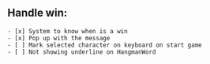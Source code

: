 ## Handle win:
	- [x] System to know when is a win
	- [x] Pop up with the message	
	- [ ] Mark selected character on keyboard on start game
	- [ ] Not showing underline on HangmanWord
